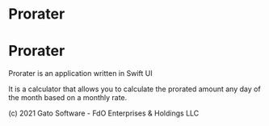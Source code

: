 # Prorater
# Prorater

Prorater is an application written in Swift UI

It is a calculator that allows you to calculate the prorated amount any day of the month based on a monthly rate.

(c) 2021 Gato Software - FdO Enterprises & Holdings LLC

